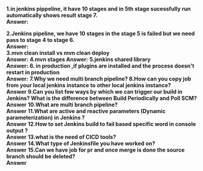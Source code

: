 **1.in jenkins pippeline, it have 10 stages and in 5th stage sucessfully run automatically shows result stage 7.     
Answer:**     

**2.Jenkins pipeline, we have 10 stages in the stage 5 is failed but we need pass to stage 4 to stage 6.   
Answer:**   
**3.mvn clean install vs mvn clean deploy   
Answer:**
**4.mvn stages
Answer:**
**5.jenkins shared library   
Answer:**
**6. in production ,if plugins are installed and the process doesn't restart in production   
Answer:**
**7.Why we need multi branch pipeline? 8.How can you copy job from your local jenkins instance to other local jenkins instance?   
Answer**
**9.Can you list few ways by which we can trigger our build in Jenkins? What is the difference between Build Periodically and Poll SCM?   
Answer**
**10.What are multi branch pipeline?   
Answer**
**11.What are active and reactive parameters (Dynamic parameterization) in Jenkins ?   
Answer**
**12.How to set Jenkins build to fail based specific word in console output ?   
Answer**
**13.what is the need of CICD tools?   
Answer**
**14.What type of Jenkinsfile you have worked on?   
Answer**
**15.Can we have job for pr and once merge is done the source branch should be deleted?   
Answer**

